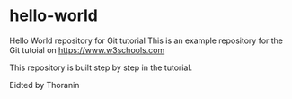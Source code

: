 # hello-world
Hello World repository for Git tutorial
This is an example repository for the Git tutoial on https://www.w3schools.com

This repository is built step by step in the tutorial.

Eidted by Thoranin
